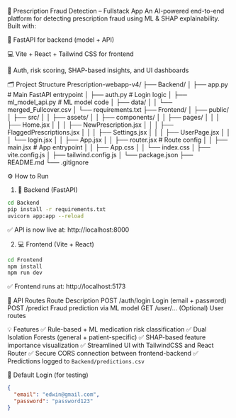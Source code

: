 🚀 Prescription Fraud Detection – Fullstack App
An AI-powered end-to-end platform for detecting prescription fraud using ML & SHAP explainability. Built with:

🧠 FastAPI for backend (model + API)

💻 Vite + React + Tailwind CSS for frontend

🔐 Auth, risk scoring, SHAP-based insights, and UI dashboards

🗂️ Project Structure
Prescription-webapp-v4/
├── Backend/
│   ├── app.py                  # Main FastAPI entrypoint
│   ├── auth.py                 # Login logic
│   ├── ml_model_api.py         # ML model code
│   ├── data/
│   │   └── merged_Fullcover.csv
│   └── requirements.txt
├── Frontend/
│   ├── public/
│   ├── src/
│   │   ├── assets/
│   │   ├── components/
│   │   ├── pages/
│   │   │   ├── Home.jsx
│   │   │   ├── NewPrescription.jsx
│   │   │   ├── FlaggedPrescriptions.jsx
│   │   │   ├── Settings.jsx
│   │   │   ├── UserPage.jsx
│   │   │   └── login.jsx
│   │   ├── App.jsx
│   │   ├── router.jsx          # Route config
│   │   ├── main.jsx            # App entrypoint
│   │   ├── App.css
│   │   └── index.css
│   ├── vite.config.js
│   ├── tailwind.config.js
│   └── package.json
├── README.md
└── .gitignore

⚙️ How to Run
1. 🔌 Backend (FastAPI)
```bash
cd Backend
pip install -r requirements.txt
uvicorn app:app --reload
```
✅ API is now live at: http://localhost:8000

2. 💻 Frontend (Vite + React)
```bash
cd Frontend
npm install
npm run dev
```
✅ Frontend runs at: http://localhost:5173

📌 API Routes
Route                     Description
POST /auth/login          Login (email + password)
POST /predict             Fraud prediction via ML model
GET /user/...             (Optional) User routes

💡 Features
✅ Rule-based + ML medication risk classification
✅ Dual Isolation Forests (general + patient-specific)
✅ SHAP-based feature importance visualization
✅ Streamlined UI with TailwindCSS and React Router
✅ Secure CORS connection between frontend-backend
✅ Predictions logged to `Backend/predictions.csv`

🔐 Default Login (for testing)
```json
{
  "email": "edwin@gmail.com",
  "password": "password123"
}
```
